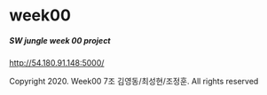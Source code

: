 # week00
##### SW jungle week 00 project 


http://54.180.91.148:5000/


Copyright 2020. Week00 7조 김영동/최성현/조정훈. All rights reserved